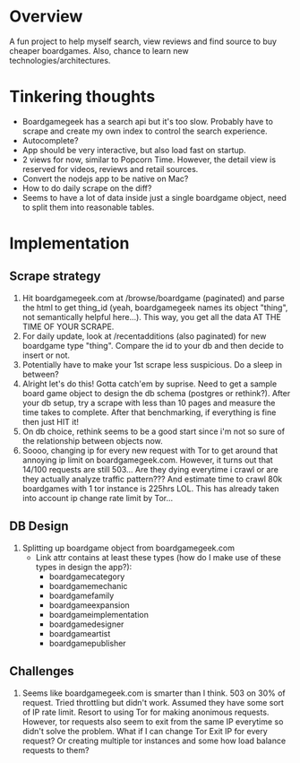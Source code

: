 # Overview
A fun project to help myself search, view reviews and find source to buy cheaper boardgames. Also, chance to learn new technologies/architectures.

# Tinkering thoughts
- Boardgamegeek has a search api but it's too slow. Probably have to scrape and create my own index to control the search experience.
- Autocomplete?
- App should be very interactive, but also load fast on startup.
- 2 views for now, similar to Popcorn Time. However, the detail view is reserved for videos, reviews and retail sources.
- Convert the nodejs app to be native on Mac?
- How to do daily scrape on the diff?
- Seems to have a lot of data inside just a single boardgame object, need to split them into reasonable tables.

# Implementation

## Scrape strategy
1. Hit boardgamegeek.com at /browse/boardgame (paginated) and parse the html to get thing_id (yeah, boardgamegeek names its object "thing", not semantically helpful here...). This way, you get all the data AT THE TIME OF YOUR SCRAPE.
2. For daily update, look at /recentadditions (also paginated) for new boardgame type "thing". Compare the id to your db and then decide to insert or not.
3. Potentially have to make your 1st scrape less suspicious. Do a sleep in between?
4. Alright let's do this! Gotta catch'em by suprise. Need to get a sample board game object to design the db schema (postgres or rethink?). After your db setup, try a scrape with less than 10 pages and measure the time takes to complete. After that benchmarking, if everything is fine then just HIT it!
5. On db choice, rethink seems to be a good start since i'm not so sure of the relationship between objects now.
6. Soooo, changing ip for every new request with Tor to get around that annoying ip limit on boardgamegeek.com. However, it turns out that 14/100 requests are still 503... Are they dying everytime i crawl or are they actually analyze traffic pattern??? And estimate time to crawl 80k boardgames with 1 tor instance is 225hrs LOL. This has already taken into account ip change rate limit by Tor...

## DB Design
1. Splitting up boardgame object from boardgamegeek.com
	 + Link attr contains at least these types (how do I make use of these types in design the app?):
	 	 - boardgamecategory
		 - boardgamemechanic
		 - boardgamefamily
		 - boardgameexpansion
		 - boardgameimplementation
		 - boardgamedesigner
		 - boardgameartist
		 - boardgamepublisher
		 
## Challenges
1. Seems like boardgamegeek.com is smarter than I think. 503 on 30% of request. Tried throttling but didn't work. Assumed they have some sort of IP rate limit. Resort to using Tor for making anonimous requests. However, tor requests also seem to exit from the same IP everytime so didn't solve the problem. What if I can change Tor Exit IP for every request? Or creating multiple tor instances and some how load balance requests to them?